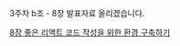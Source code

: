 3주차 b조 - 8장 발표자료 올리겠습니다.

[8장 좋은 리액트 코드 작성을 위한 환경 구축하기](https://inblog.ai/luke/8%EC%9E%A5-%EC%A2%8B%EC%9D%80-%EB%A6%AC%EC%95%A1%ED%8A%B8-%EC%BD%94%EB%93%9C-%EC%9E%91%EC%84%B1%EC%9D%84-%EC%9C%84%ED%95%9C-%ED%99%98%EA%B2%BD-%EA%B5%AC%EC%B6%95%ED%95%98%EA%B8%B0-18077?traffic_type=internal)
